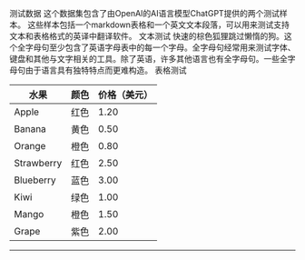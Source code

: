 测试数据
这个数据集包含了由OpenAI的AI语言模型ChatGPT提供的两个测试样本。
这些样本包括一个markdown表格和一个英文文本段落，可以用来测试支持文本和表格格式的英译中翻译软件。
文本测试
快速的棕色狐狸跳过懒惰的狗。这个全字母句至少包含了英语字母表中的每一个字母。全字母句经常用来测试字体、键盘和其他与文字相关的工具。除了英语，许多其他语言也有全字母句。一些全字母句由于语言具有独特特点而更难构造。
表格测试

| 水果 | 颜色 | 价格（美元） |
| --- | --- | --- |
| Apple | 红色 | 1.20 |
| Banana | 黄色 | 0.50 |
| Orange | 橙色 | 0.80 |
| Strawberry | 红色 | 2.50 |
| Blueberry | 蓝色 | 3.00 |
| Kiwi | 绿色 | 1.00 |
| Mango | 橙色 | 1.50 |
| Grape | 紫色 | 2.00 |

---

